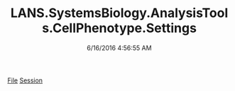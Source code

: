 ﻿---
title: LANS.SystemsBiology.AnalysisTools.CellPhenotype.Settings
date: 6/16/2016 4:56:55 AM
---

[File](T-LANS.SystemsBiology.AnalysisTools.CellPhenotype.Settings.File.html)
[Session](T-LANS.SystemsBiology.AnalysisTools.CellPhenotype.Settings.Session.html)
